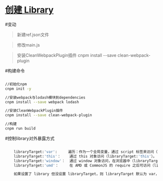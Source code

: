 # [创建 Library](https://doc.webpack-china.org/guides/author-libraries/)

#变动
>   新建ref.json文件

>   修改main.js

>   安装CleanWebpackPlugin插件  cnpm install --save clean-webpack-plugin 



#构建命令
```bash

//初始化npm
cnpm init -y

//安装webpack与lodash模块到dependencies
cnpm install --save webpack lodash

//安装CleanWebpackPlugin插件
cnpm install --save clean-webpack-plugin 

//构建
cnpm run build
```

#控制library对外暴露方式
```bash

    libraryTarget:'var':     遍历：作为一个全局变量，通过 script 标签来访问（libraryTarget:'var'）。
    libraryTarget:'this'：    通过 this 对象访问（libraryTarget:'this'）。
    libraryTarget:'window'：  通过 window 对象访问，在浏览器中（libraryTarget:'window'）。
    libraryTarget:'umd'：     在 AMD 或 CommonJS 的 require 之后可访问（libraryTarget:'umd'）。

    如果设置了 library 但没设置 libraryTarget，则 libraryTarget 默认为 var，
```
